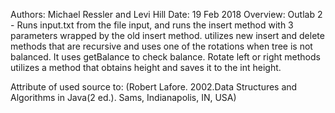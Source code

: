Authors: Michael Ressler and Levi Hill 
Date: 19 Feb 2018
Overview: Outlab 2 - Runs input.txt from the file input, and runs the insert method 
  with 3 parameters wrapped by the old insert method. utilizes new insert and delete 
  methods that are recursive and uses one of the rotations when tree is not balanced.
  It uses getBalance to check balance. Rotate left or right methods utilizes a method
  that obtains height and saves it to the int height.  
  
  Attribute of used source to:
    (Robert Lafore. 2002.Data Structures and Algorithms in Java(2 ed.). Sams, Indianapolis, IN, USA)
